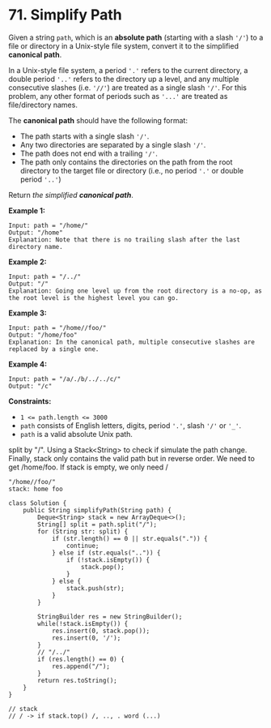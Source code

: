 # 71. Simplify Path



Given a string `path`, which is an **absolute path** (starting with a slash `'/'`) to a file or directory in a Unix-style file system, convert it to the simplified **canonical path**.

In a Unix-style file system, a period `'.'` refers to the current directory, a double period `'..'` refers to the directory up a level, and any multiple consecutive slashes (i.e. `'//'`) are treated as a single slash `'/'`. For this problem, any other format of periods such as `'...'` are treated as file/directory names.

The **canonical path** should have the following format:

* The path starts with a single slash `'/'`.
* Any two directories are separated by a single slash `'/'`.
* The path does not end with a trailing `'/'`.
* The path only contains the directories on the path from the root directory to the target file or directory (i.e., no period `'.'` or double period `'..'`)

Return _the simplified **canonical path**_.

&#x20;

**Example 1:**

```
Input: path = "/home/"
Output: "/home"
Explanation: Note that there is no trailing slash after the last directory name.
```

**Example 2:**

```
Input: path = "/../"
Output: "/"
Explanation: Going one level up from the root directory is a no-op, as the root level is the highest level you can go.
```

**Example 3:**

```
Input: path = "/home//foo/"
Output: "/home/foo"
Explanation: In the canonical path, multiple consecutive slashes are replaced by a single one.
```

**Example 4:**

```
Input: path = "/a/./b/../../c/"
Output: "/c"
```

&#x20;

**Constraints:**

* `1 <= path.length <= 3000`
* `path` consists of English letters, digits, period `'.'`, slash `'/'` or `'_'`.
* `path` is a valid absolute Unix path.

split by "/". Using a Stack\<String> to check if simulate the path change. Finally, stack only contains the valid path but in reverse order. We need to get   /home/foo. If stack is empty, we only need /&#x20;

```
"/home//foo/"
stack: home foo
```

```
class Solution {
    public String simplifyPath(String path) {
        Deque<String> stack = new ArrayDeque<>();
        String[] split = path.split("/");
        for (String str: split) {
            if (str.length() == 0 || str.equals(".")) {
                continue;
            } else if (str.equals("..")) {
                if (!stack.isEmpty()) {
                    stack.pop();
                }
            } else {
                stack.push(str);
            }
        }
        
        StringBuilder res = new StringBuilder();
        while(!stack.isEmpty()) {
            res.insert(0, stack.pop());
            res.insert(0, '/');
        }
        // "/../"
        if (res.length() == 0) {
            res.append("/");
        }
        return res.toString();
    }
}

// stack
// / -> if stack.top() /, .., . word (...)
```
